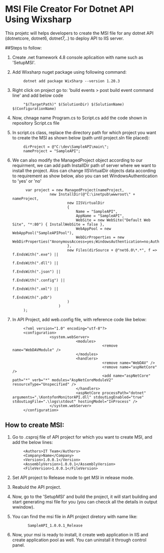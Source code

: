 # MSI File Creator For Dotnet API Using Wixsharp
This projetc will helps developers to create the MSI file for any dotnet API (dotnetcore, dotnet6, dotnet7,..) to deploy API to IIS server.  

##Steps to follow:
1. Create .net framework 4.8 console aplicaition with name such as 'SetupMSI'.
2. Add Wixsharp nuget package using following command: 
            
            dotnet add package WixSharp --version 1.20.3
3. Right click on project go to: 'build events > post build event command line' and add below code
            
            "$(TargetPath)" $(SolutionDir) $(SolutionName) $(ConfigurationName)
4. Now, chnage name Program.cs to Script.cs add the code shown in repository Script.cs file
5. In script.cs class, replace the directory path for which project you want to create the MSI as shown below (path until project.sln file placed):
            
            dirProject = @"C:\dev\SampleAPI\main\";
            nameProject = "SampleAPI";
6. We can also modify the ManagedProject object according to our requirment, we can add path InstallDir path of server where we want to install the project. Alos can        change IISVirtualDir objects data according to requirement as show below, also you can set  WindowsAuthentication to 'yes' or 'no'

             var project = new ManagedProject(nameProject,
                        new InstallDir(@"C:\inetpub\wwwroot\" + nameProject,
                                new IISVirtualDir
                                {
                                    Name = "SampleAPI",
                                    AppName = "SampleAPI",
                                    WebSite = new WebSite("Default Web Site", "*:80") { InstallWebSite = false },
                                    WebAppPool = new WebAppPool("SampleAPIPool"),
                                    WebDirProperties = new WebDirProperties("AnonymousAccess=yes;WindowsAuthentication=no;AuthenticationProviders=Negotiate,NTLM"),
                                },
                                new Files(dirSource + @"net6.0\*.*", f => f.EndsWith(".exe") ||
                                                                          f.EndsWith(".dll") ||
                                                                          f.EndsWith(".json") ||
                                                                          f.EndsWith(".config") ||
                                                                          f.EndsWith(".xml") ||
                                                                          f.EndsWith(".pdb")
                                )
                            )
            );

7. In API Project, add web.config file, with reference code like below:

            <?xml version="1.0" encoding="utf-8"?>
            <configuration>
                        <system.webServer>
                                    <modules>
                                                <remove name="WebDAVModule" />
                                    </modules>
                                    <handlers>
                                                <remove name="WebDAV" />
                                                <remove name="aspNetCore" />
                                                <add name="aspNetCore" path="*" verb="*" modules="AspNetCoreModuleV2" resourceType="Unspecified" />
                                    </handlers>
                                    <aspNetCore processPath="dotnet" arguments=".\KontofonMonitorAPI.dll" stdoutLogEnabled="true" stdoutLogFile=".\logs\stdout" hostingModel="InProcess" />
                        </system.webServer>
            </configuration>
            
## How to create MSI:
1. Go to .csproj file of API project for which you want to create MSI, and add the below lines: 
            
            <Authors>IT Team</Authors>
            <Company>Name</Company>
            <Version>1.0.0.1</Version>
            <AssemblyVersion>1.0.0.1</AssemblyVersion>
            <FileVersion>1.0.0.1</FileVersion>
  
2. Set API project to Release mode to get MSI in release mode. 
3. Reabuld the API project.
4. Now, go to the 'SetupMSI' and build the project, it will start building and start generating msi file for you (you can checck all the details in output wwindow).
5. You can find the msi file in API project diretory with name like: 
              
              SampleAPI_1.0.0.1_Release
6. Now, your msi is ready to install, it create web application in IIS and create application pool as well. You can uninstall it through control panel.
   

